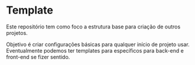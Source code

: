 # Template

Este repositório tem como foco a estrutura base para criação de outros projetos.

Objetivo é criar configurações básicas para qualquer início de projeto usar.
Eventualmente podemos ter templates para específicos para back-end e front-end se fizer sentido.
